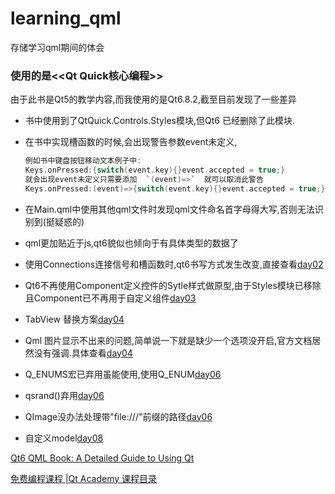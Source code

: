 # learning_qml
存储学习qml期间的体会

### 使用的是<<Qt Quick核心编程>>

由于此书是Qt5的教学内容,而我使用的是Qt6.8.2,截至目前发现了一些差异

- 书中使用到了QtQuick.Controls.Styles模块,但Qt6 已经删除了此模块.

- 在书中实现槽函数的时候,会出现警告参数event未定义,

  ```c++
  例如书中键盘按钮移动文本例子中:
  Keys.onPressed:{switch(event.key){}event.accepted = true;}
  就会出现event未定义只需要添加  `(event)=>`  就可以取消此警告
  Keys.onPressed:(event)=>{switch(event.key){}event.accepted = true;}
  ```


- 在Main.qml中使用其他qml文件时发现qml文件命名首字母得大写,否则无法识别到(挺疑惑的)
- qml更加贴近于js,qt6貌似也倾向于有具体类型的数据了
- 使用Connections连接信号和槽函数时,qt6书写方式发生改变,直接查看[day02](./day02/day02.md)
- Qt6不再使用Component定义控件的Sytle样式做原型,由于Styles模块已移除且Component已不再用于自定义组件[day03](./day03/day03.md)
- TabView 替换方案[day04](./day04/day04.md)
- Qml 图片显示不出来的问题,简单说一下就是缺少一个选项没开启,官方文档居然没有强调.具体查看[day04](./day04/day04.md)
- Q_ENUMS宏已弃用虽能使用,使用Q_ENUM[day06](./day06/day06.md)
- qsrand()弃用[day06](./day06/day06.md)
- QImage没办法处理带"file:///"前缀的路径[day06](./day06/day06.md)
- 自定义model[day08](./day08/day08.md)



[Qt6 QML Book: A Detailed Guide to Using Qt](https://www.qt.io/product/qt6/qml-book)

[免费编程课程 |Qt Academy 课程目录](https://www.qt.io/academy/course-catalog)
